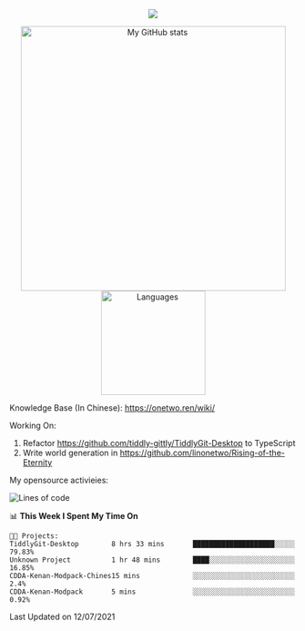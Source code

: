 <a href="https://github.com/linonetwo">
    <p align="center">
        <img src="https://github-profile-trophy.vercel.app/?username=linonetwo&column=7&theme=onedark"/>
    </p>
</a>
<a align="center" href="https://github.com/linonetwo">
  <p align="center">
    <img src="https://github-readme-stats.vercel.app/api?username=linonetwo&show_icons=true&count_private=true" alt="My GitHub stats" width="465"/>
    <img src="https://github-readme-stats.vercel.app/api/top-langs/?username=linonetwo&layout=compact&langs_count=10" alt="Languages" height="183">
  </p>
</a>

Knowledge Base (In Chinese): https://onetwo.ren/wiki/

Working On: 

1. Refactor https://github.com/tiddly-gittly/TiddlyGit-Desktop to TypeScript
1. Write world generation in https://github.com/linonetwo/Rising-of-the-Eternity

My opensource activieies:

<!--START_SECTION:waka-->
![Lines of code](https://img.shields.io/badge/From%20Hello%20World%20I%27ve%20Written-2.5%20million%20lines%20of%20code-blue)

📊 **This Week I Spent My Time On** 

```text
🐱‍💻 Projects: 
TiddlyGit-Desktop        8 hrs 33 mins       ████████████████████░░░░░   79.83% 
Unknown Project          1 hr 48 mins        ████░░░░░░░░░░░░░░░░░░░░░   16.85% 
CDDA-Kenan-Modpack-Chines15 mins             ░░░░░░░░░░░░░░░░░░░░░░░░░   2.4% 
CDDA-Kenan-Modpack       5 mins              ░░░░░░░░░░░░░░░░░░░░░░░░░   0.92%

```


 Last Updated on 12/07/2021
<!--END_SECTION:waka-->
